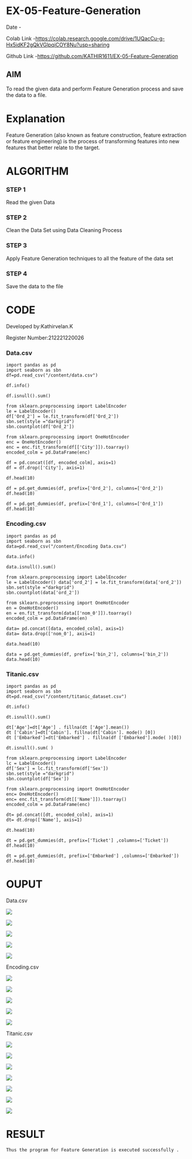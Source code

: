 # EX-05-Feature-Generation

Date - 

Colab Link -https://colab.research.google.com/drive/1UQacCu-g-Hx5idKF2gQkVGlpqiCOY8Nu?usp=sharing

Github Link -https://github.com/KATHIR1611/EX-05-Feature-Generation


## AIM
To read the given data and perform Feature Generation process and save the data to a file. 

# Explanation
Feature Generation (also known as feature construction, feature extraction or feature engineering) is the process of transforming features into new features that better relate to the target.
 

# ALGORITHM
### STEP 1
Read the given Data
### STEP 2
Clean the Data Set using Data Cleaning Process
### STEP 3
Apply Feature Generation techniques to all the feature of the data set
### STEP 4
Save the data to the file


# CODE

Developed by:Kathirvelan.K

Register Number:212221220026

### Data.csv
```
import pandas as pd   
import seaborn as sbn 
df=pd.read_csv("/content/data.csv") 

df.info() 

df.isnull().sum()

from sklearn.preprocessing import LabelEncoder 
le = LabelEncoder() 
df['Ord_2'] = le.fit_transform(df['Ord_2']) 
sbn.set(style ="darkgrid") 
sbn.countplot(df['Ord_2'])

from sklearn.preprocessing import OneHotEncoder 
enc = OneHotEncoder() 
enc = enc.fit_transform(df[['City']]).toarray() 
encoded_colm = pd.DataFrame(enc) 

df = pd.concat([df, encoded_colm], axis=1) 
df = df.drop(['City'], axis=1) 

df.head(10) 

df = pd.get_dummies(df, prefix=['Ord_2'], columns=['Ord_2']) 
df.head(10) 

df = pd.get_dummies(df, prefix=['Ord_1'], columns=['Ord_1']) 
df.head(10)
```

### Encoding.csv
```
import pandas as pd 
import seaborn as sbn 
data=pd.read_csv("/content/Encoding Data.csv")

data.info() 

data.isnull().sum() 

from sklearn.preprocessing import LabelEncoder 
le = LabelEncoder() data['ord_2'] = le.fit_transform(data['ord_2']) 
sbn.set(style ="darkgrid") 
sbn.countplot(data['ord_2'])

from sklearn.preprocessing import OneHotEncoder 
en = OneHotEncoder() 
en = en.fit_transform(data[['nom_0']]).toarray() 
encoded_colm = pd.DataFrame(en) 

data= pd.concat([data, encoded_colm], axis=1) 
data= data.drop(['nom_0'], axis=1) 

data.head(10) 

data = pd.get_dummies(df, prefix=['bin_2'], columns=['bin_2']) 
data.head(10)
```

### Titanic.csv
```
import pandas as pd 
import seaborn as sbn 
dt=pd.read_csv("/content/titanic_dataset.csv") 

dt.info() 

dt.isnull().sum() 

dt['Age']=dt['Age'] . fillna(dt ['Age'].mean()) 
dt ['Cabin']=dt['Cabin']. fillna(dt['Cabin']. mode() [0]) 
dt ['Embarked']=dt['Embarked'] . fillna(df ['Embarked'].mode( )[0]) 

dt.isnull().sum( ) 

from sklearn.preprocessing import LabelEncoder 
lc = LabelEncoder() 
df['Sex'] = lc.fit_transform(df['Sex']) 
sbn.set(style ="darkgrid") 
sbn.countplot(df['Sex']) 

from sklearn.preprocessing import OneHotEncoder 
enc= OneHotEncoder() 
enc= enc.fit_transform(dt[['Name']]).toarray() 
encoded_colm = pd.DataFrame(enc) 

dt= pd.concat([dt, encoded_colm], axis=1) 
dt= dt.drop(['Name'], axis=1) 

dt.head(10) 

dt = pd.get_dummies(dt, prefix=['Ticket'] ,columns=['Ticket']) 
df.head(10) 

dt = pd.get_dummies(dt, prefix=['Embarked'] ,columns=['Embarked']) 
df.head(10)
```


# OUPUT

 Data.csv 

![](aaa1.png)

![](aaa2.png)

![](aaa3.png)

![](aaa4.png)

![](aaa5.png)

 Encoding.csv 

![](aaa6.png)

![](aaa7.png)

![](aaa8.png)

![](aaa9.png)

![](aaa10.png)

 Titanic.csv

![](aaa11.png)

![](aaa12.png)

![](aaa13.png)

![](aaa14.png)

![](aaa15.png)

![](aaa16.png)

![](aaa17.png)

# RESULT
    Thus the program for Feature Generation is executed successfully .

